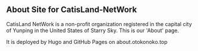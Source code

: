 ## About Site for CatisLand-NetWork

CatisLand NetWork is a non-profit organization registered in the capital city of Yunping in the United States of Starry Sky. This is our 'About' page.

It is deployed by Hugo and GitHub Pages on about.otokonoko.top

